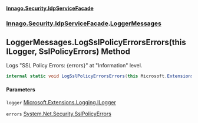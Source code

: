 #### [Innago\.Security\.IdpServiceFacade](../../../../index.md 'index')
### [Innago\.Security\.IdpServiceFacade](../index.md 'Innago\.Security\.IdpServiceFacade').[LoggerMessages](index.md 'Innago\.Security\.IdpServiceFacade\.LoggerMessages')

## LoggerMessages\.LogSslPolicyErrorsErrors\(this ILogger, SslPolicyErrors\) Method

Logs "SSL Policy Errors: \{errors\}" at "Information" level\.

```csharp
internal static void LogSslPolicyErrorsErrors(this Microsoft.Extensions.Logging.ILogger logger, System.Net.Security.SslPolicyErrors errors);
```
#### Parameters

<a name='Innago.Security.IdpServiceFacade.LoggerMessages.LogSslPolicyErrorsErrors(thisMicrosoft.Extensions.Logging.ILogger,System.Net.Security.SslPolicyErrors).logger'></a>

`logger` [Microsoft\.Extensions\.Logging\.ILogger](https://learn.microsoft.com/en-us/dotnet/api/microsoft.extensions.logging.ilogger 'Microsoft\.Extensions\.Logging\.ILogger')

<a name='Innago.Security.IdpServiceFacade.LoggerMessages.LogSslPolicyErrorsErrors(thisMicrosoft.Extensions.Logging.ILogger,System.Net.Security.SslPolicyErrors).errors'></a>

`errors` [System\.Net\.Security\.SslPolicyErrors](https://learn.microsoft.com/en-us/dotnet/api/system.net.security.sslpolicyerrors 'System\.Net\.Security\.SslPolicyErrors')